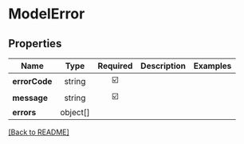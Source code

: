 # ModelError



## Properties

| Name | Type | Required | Description | Examples |
|------------|:-------------:|:-------------:|-------------|:-------------:|
| **errorCode** |string | ☑️ |  | | |
| **message** |string | ☑️ |  | | |
| **errors** |object[] |  |  | | |



[[Back to README]](../../README.md)